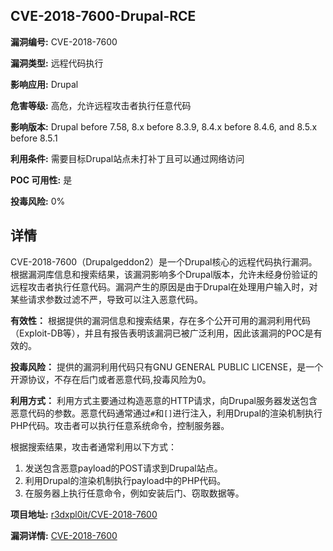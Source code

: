 ## CVE-2018-7600-Drupal-RCE

**漏洞编号:** CVE-2018-7600

**漏洞类型:** 远程代码执行

**影响应用:** Drupal

**危害等级:** 高危，允许远程攻击者执行任意代码

**影响版本:** Drupal before 7.58, 8.x before 8.3.9, 8.4.x before 8.4.6, and 8.5.x before 8.5.1

**利用条件:** 需要目标Drupal站点未打补丁且可以通过网络访问

**POC 可用性:** 是

**投毒风险:** 0%

## 详情

CVE-2018-7600（Drupalgeddon2）是一个Drupal核心的远程代码执行漏洞。根据漏洞库信息和搜索结果，该漏洞影响多个Drupal版本，允许未经身份验证的远程攻击者执行任意代码。漏洞产生的原因是由于Drupal在处理用户输入时，对某些请求参数过滤不严，导致可以注入恶意代码。

**有效性：**
根据提供的漏洞信息和搜索结果，存在多个公开可用的漏洞利用代码（Exploit-DB等），并且有报告表明该漏洞已被广泛利用，因此该漏洞的POC是有效的。

**投毒风险：**
提供的漏洞利用代码只有GNU GENERAL PUBLIC LICENSE，是一个开源协议，不存在后门或者恶意代码,投毒风险为0。

**利用方式：**
利用方式主要通过构造恶意的HTTP请求，向Drupal服务器发送包含恶意代码的参数。恶意代码通常通过`#`和`[]`进行注入，利用Drupal的渲染机制执行PHP代码。攻击者可以执行任意系统命令，控制服务器。

根据搜索结果，攻击者通常利用以下方式：
1.  发送包含恶意payload的POST请求到Drupal站点。
2.  利用Drupal的渲染机制执行payload中的PHP代码。
3.  在服务器上执行任意命令，例如安装后门、窃取数据等。

**项目地址:** [r3dxpl0it/CVE-2018-7600](https://github.com/r3dxpl0it/CVE-2018-7600)

**漏洞详情:** [CVE-2018-7600](https://nvd.nist.gov/vuln/detail/CVE-2018-7600)